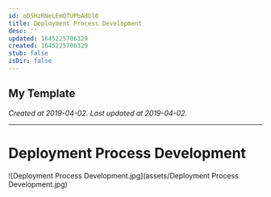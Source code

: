 ```yaml
---
id: oDSHzRNeLEmQTUPbAdUl0
title: Deployment Process Development
desc: ''
updated: 1645225706329
created: 1645225706329
stub: false
isDir: false
---
```

My Template
---

_Created at 2019-04-02._
_Last updated at 2019-04-02._




---

# Deployment Process Development


![Deployment Process Development.jpg](assets/Deployment Process Development.jpg)

